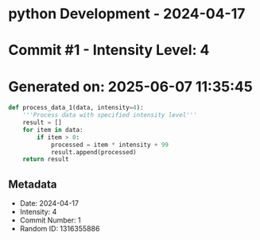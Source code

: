 ﻿# python Development - 2024-04-17
# Commit #1 - Intensity Level: 4
# Generated on: 2025-06-07 11:35:45
```python
def process_data_1(data, intensity=4):
    '''Process data with specified intensity level'''
    result = []
    for item in data:
        if item > 0:
            processed = item * intensity + 99
            result.append(processed)
    return result
```
## Metadata
- Date: 2024-04-17
- Intensity: 4
- Commit Number: 1
- Random ID: 1316355886
